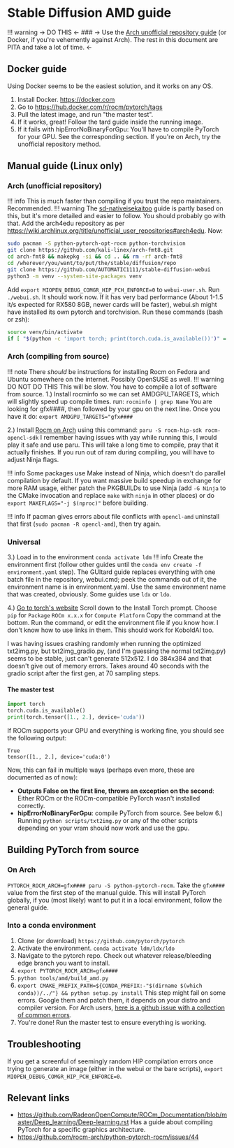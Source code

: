 # Stable Diffusion AMD guide
!!! warning -> DO THIS <-
    ### -> Use the [Arch unofficial repository guide](#arch-unofficial-repository) (or Docker, if you're vehemently against Arch). The rest in this document are PITA and take a lot of time. <-
## Docker guide
Using Docker seems to be the easiest solution, and it works on any OS.
1. Install Docker. https://docker.com
2. Go to https://hub.docker.com/r/rocm/pytorch/tags
3. Pull the latest image, and run "the master test".
4. If it works, great! Follow the tard guide inside the running image.
5. If it fails with hipErrorNoBinaryForGpu: You'll have to compile PyTorch for your GPU. See the corresponding section. If you're on Arch, try the unofficial repository method.
## Manual guide (Linux only)

### Arch (unofficial repository)
!!! info
    This is much faster than compiling if you trust the repo maintainers. Recommended.
!!! warning
    The [sd-nativeisekaitoo](/sd-nativeisekaitoo) guide is partly based on this, but it's more detailed and easier to follow. You should probably go with that.
Add the arch4edu repository as per https://wiki.archlinux.org/title/unofficial_user_repositories#arch4edu.
Now:
```bash
sudo pacman -S python-pytorch-opt-rocm python-torchvision
git clone https://github.com/kali-linex/arch-fmt8.git
cd arch-fmt8 && makepkg -si && cd .. && rm -rf arch-fmt8
cd /wherever/you/want/to/put/the/stable/diffusion/repo
git clone https://github.com/AUTOMATIC1111/stable-diffusion-webui
python3 -m venv --system-site-packages venv
```
Add `export MIOPEN_DEBUG_COMGR_HIP_PCH_ENFORCE=0` to `webui-user.sh`.
Run `./webui.sh`.
It should work now. If it has very bad performance (About 1-1.5 it/s expected for RX580 8GB, newer cards will be faster), webui.sh might have installed its own pytorch and torchvision. Run these commands (bash or zsh):
```bash
source venv/bin/activate
if [ "$(python -c 'import torch; print(torch.cuda.is_available())')" = False ]; then pip uninstall pytorch torchvision; echo "Uninstalled virtualenv torch & torchvision; should be good now"; else echo "Something else is wrong or your GPU is just slow"; fi
```

### Arch (compiling from source)
!!! note 
    There *should* be instructions for installing Rocm on Fedora and Ubuntu somewhere on the internet. Possibly OpenSUSE as well.
!!! warning DO NOT DO THIS
    This will be slow. You have to compile a lot of software from source.
1.) Install rocminfo so we can set AMDGPU_TARGETS, which will slightly speed up compile times.
run: `rocminfo | grep Name`
You are looking for gfx####, then followed by your gpu on the next line. Once you have it do:
`export AMDGPU_TARGETS="gfx####`

2.) Install [Rocm on Arch](https://github.com/rocm-arch/rocm-arch) using this command:
`paru -S rocm-hip-sdk rocm-opencl-sdk` I remember having issues with yay while running this, I would play it safe and use paru.
This will take a long time to compile, pray that it actually finishes. If you run out of ram during compiling, you will have to adjust Ninja flags.

!!! info
    Some packages use Make instead of Ninja, which doesn't do parallel compilation by default. If you want massive build speedup in exchange for more RAM usage, either patch the PKGBUILDs to use Ninja (add `-G Ninja` to the CMake invocation and replace `make` with `ninja` in other places) or do `export MAKEFLAGS="-j $(nproc)"` before building.

!!! info
    If pacman gives errors about file conflicts with `opencl-amd` uninstall that first (`sudo pacman -R opencl-amd`), then try again.
### Universal
3.) Load in to the environment
`conda activate ldm`
!!! info
    Create the environment first (follow other guides until the `conda env create -f environment.yaml` step). The GUItard guide replaces everything with one batch file in the repository, webui.cmd; peek the commands out of it, the environment name is in environment.yaml. Use the same environment name that was created, obviously. Some guides use `ldx` or `ldo`.

4.) [Go to torch's website](https://pytorch.org/)
Scroll down to the Install Torch prompt.
Choose `pip` for `Package`
`ROCm x.x.x` for `Compute Platform`
Copy the command at the bottom.
Run the command, or edit the environment file if you know how. I don't know how to use links in them.
This should work for KoboldAI too.
 
I was having issues crashing randomly when running the optimized txt2img.py, but txt2img_gradio.py, (and I'm guessing the normal txt2img.py) seems to be stable, just can't generate 512x512. I do 384x384 and that doesn't give out of memory errors. 
Takes around 40 seconds with the gradio script after the first gen, at 70 sampling steps.

#### The master test
```python 
import torch
torch.cuda.is_available()
print(torch.tensor([1., 2.], device='cuda'))
```
If ROCm supports your GPU and everything is working fine, you should see the following output:
```
True
tensor([1., 2.], device='cuda:0')
```
Now, this can fail in multiple ways (perhaps even more, these are documented as of now):
- **Outputs False on the first line, throws an exception on the second**: Either ROCm or the ROCm-compatible PyTorch wasn't installed correctly.
- **hipErrorNoBinaryForGpu**: compile PyTorch from source. See below
6.) Running `python scripts/txt2img.py` or any of the other scripts depending on your vram should now work and use the gpu.

## Building PyTorch from source

### On Arch

`PYTORCH_ROCM_ARCH=gfx#### paru -S python-pytorch-rocm`. Take the `gfx####` value from the first step of the manual guide. This will install PyTorch globally, if you (most likely) want to put it in a local environment, follow the general guide.

### Into a conda environment

1. Clone (or download) `https://github.com/pytorch/pytorch`
1. Activate the environment. `conda activate ldm/ldx/ldo`
2. Navigate to the pytorch repo. Check out whatever release/bleeding edge branch you want to install.
3. `export PYTORCH_ROCM_ARCH=gfx####`
4. `python tools/amd/build_amd.py`
5. `export CMAKE_PREFIX_PATH=${CONDA_PREFIX:-"$(dirname $(which conda))/../"} && python setup.py install` This step might fail on some errors. Google them and patch them, it depends on your distro and compiler version. For Arch users, [here is a github issue with a collection of common errors](https://github.com/rocm-arch/python-pytorch-rocm/issues/44).
6. You're done! Run the master test to ensure everything is working.

## Troubleshooting

If you get a screenful of seemingly random HIP compilation errors once trying to generate an image (either in the webui or the bare scripts), `export MIOPEN_DEBUG_COMGR_HIP_PCH_ENFORCE=0`.

## Relevant links
- https://github.com/RadeonOpenCompute/ROCm_Documentation/blob/master/Deep_learning/Deep-learning.rst Has a guide about compiling PyTorch for a specific graphics architecture.
- https://github.com/rocm-arch/python-pytorch-rocm/issues/44
